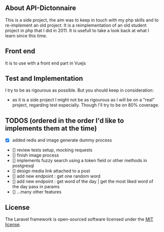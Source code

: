 ## About API-Dictonnaire

This is a side project, the aim was to keep in touch with my php skills
and to re-implement an old project.
It is a reimplementation of an old student project in php that I did in 2011.
It is usefull to take a look back at what I learn since this time.

## Front end

It is to use with a front end part in Vuejs

## Test and Implementation

I try to be as rigourous as possible. But you should keep in consideration:
- as it is a side project I might not be as rigourous as I will be on a "real" project,
regarding test especially.
Though I'll try to be on 80% coverage. 

## TODOS (ordered in the order I'd like to implements them at the time)
- [x] added redis and image generate dummy process
- [] review tests setup, mocking requests
- [] finish image process 
- [] implements fuzzy search using a token field or other methods in postgresql
- [] design media link attached to a post 
- [] add new endpoint : get one random word
- [] add new endpoint : get word of the day | get the most liked word of the day pass in params
- [] ...many other features

## License

The Laravel framework is open-sourced software licensed under the [MIT license](https://opensource.org/licenses/MIT).
